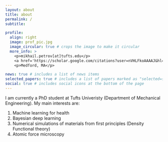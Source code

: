 ```yaml
---
layout: about
title: about
permalink: /
subtitle: 

profile:
  align: right
  image: prof_pic.jpg
  image_circular: true # crops the image to make it circular
  more_info: >
    <p>mikhail.petrov[at]tufts.edu</p>
    <a href='https://scholar.google.com/citations?user=nVHLFkoAAAAJ&hl=en'>Google Scholar</a>
    <p>Medford, MA</p>

news: true # includes a list of news items
selected_papers: true # includes a list of papers marked as "selected={true}"
social: true # includes social icons at the bottom of the page
---
```


I am currently a PhD student at Tufts Univeristy (Department of Mechanical Engineering). My main interests are:

1. Machine learning for health
2. Bayesian deep learning
3. Numerical simulations of materials from first principles (Density Functional theory)
4. Atomic force microscopy

